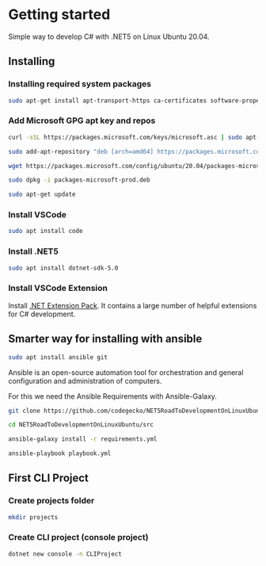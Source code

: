 # Getting started

Simple way to develop C# with .NET5 on Linux Ubuntu 20.04.

## Installing

### Installing required system packages

```bash
sudo apt-get install apt-transport-https ca-certificates software-properties-common curl
```

### Add Microsoft GPG apt key and repos
 
```bash
curl -sSL https://packages.microsoft.com/keys/microsoft.asc | sudo apt-key add -
```

```bash
sudo add-apt-repository "deb [arch=amd64] https://packages.microsoft.com/repos/vscode stable main"
```

```bash
wget https://packages.microsoft.com/config/ubuntu/20.04/packages-microsoft-prod.deb 
```

```bash
sudo dpkg -i packages-microsoft-prod.deb 
```

```bash
sudo apt-get update
```

### Install VSCode

```bash
sudo apt install code
```

### Install .NET5

```bash
sudo apt install dotnet-sdk-5.0
```

### Install VSCode Extension

Install [.NET Extension Pack](https://marketplace.visualstudio.com/items?itemName=doggy8088.netcore-extension-pack). It contains a large number of helpful extensions for C# development.

## Smarter way for installing with ansible

```bash
sudo apt install ansible git
```

Ansible is an open-source automation tool for orchestration and general configuration and administration of computers.

For this we need the Ansible Requirements with Ansible-Galaxy.

```bash
git clone https://github.com/codegecko/NET5RoadToDevelopmentOnLinuxUbuntu
```

```bash
cd NET5RoadToDevelopmentOnLinuxUbuntu/src
```

```bash
ansible-galaxy install -r requirements.yml
```

```bash
ansible-playbook playbook.yml
```

## First CLI Project

### Create projects folder

```bash
mkdir projects
```

### Create CLI project (console project)

```bash
dotnet new console -n CLIProject
```